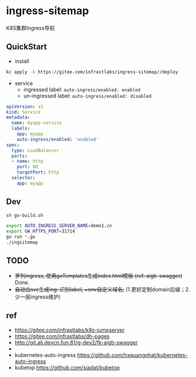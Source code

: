 # ingress-sitemap

K8S集群Ingress导航

## QuickStart

- install

```bash
kc apply -k https://gitee.com/infrastlabs/ingress-sitemap//deploy
```

- service
  - ingressed label: `auto-ingress/enabled: enabled`
  - un-ingressed label: `auto-ingress/enabled: disabled`

```yaml
apiVersion: v1
kind: Service
metadata:
  name: myapp-service
  labels:
    app: myapp
    auto-ingress/enabled: 'enabled'
spec:
  type: LoadBalancer
  ports:
  - name: http
    port: 80
    targetPort: http
  selector:
    app: myapp
```

## Dev

```bash
sh go-build.sh

export AUTO_INGRESS_SERVER_NAME=demo1.cn
export GW_HTTPS_PORT=31714
go run *.go
./ingsitemap
```

## TODO

- ~~罗列ingress, 使用goTemplates生成index.html模板 (ref: aigb-swagger)~~ Done.
- ~~自动由svc生成ing: 识别label, +env自定义域名;~~  (1.更好定制domain后缀；2.少一层ingress维护)

## ref

- https://gitee.com/infrastlabs/k8s-jumpserver
- https://gitee.com/infrastlabs/dh-pages
- http://git.ali.devcn.fun:81/g-dev2/fk-aigb-swagger
- 
- kubernetes-auto-ingress https://github.com/hxquangnhat/kubernetes-auto-ingress
- kubetop https://github.com/siadat/kubetop
